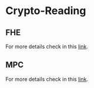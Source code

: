 # Crypto-Reading

## FHE

For more details check in this [link](https://github.com/arupmondal-cs/Research-FHE). 

## MPC

For more details check in this [link](https://github.com/arupmondal-cs/awesome-mpc). 
